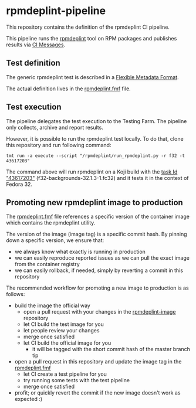 # rpmdeplint-pipeline

This repository contains the definition of the rpmdeplint CI pipeline.

This pipeline runs the [rpmdeplint](https://github.com/fedora-ci/rpmdeplint-image) tool on RPM packages and publishes results via [CI Messages](https://pagure.io/fedora-ci/messages).

## Test definition

The generic rpmdeplint test is described in a [Flexible Metadata Format](https://pagure.io/fedora-ci/metadata).

The actual definition lives in the [rpmdeplint.fmf](./rpmdeplint.fmf) file.

## Test execution

The pipeline delegates the test execution to the Testing Farm. The pipeline only collects, archive and report results.

However, it is possible to run the rpmdeplint test locally. To do that, clone this repository and run following command:

```shell
tmt run -a execute --script "/rpmdeplint/run_rpmdeplint.py -r f32 -t 43617203"
```

The command above will run rpmdeplint on a Koji build with the [task Id "43617203"](https://koji.fedoraproject.org/koji/taskinfo?taskID=43617203) (f32-backgrounds-32.1.3-1.fc32) and it tests it in the context of Fedora 32.

## Promoting new rpmdeplint image to production

The [rpmdeplint.fmf](./rpmdeplint.fmf) file references a specific version of the container image which contains the rpmdeplint utility.

The version of the image (image tag) is a specific commit hash. By pinning down a specific version, we ensure that:

* we always know what exactly is running in production
* we can easily reproduce reported issues as we can pull the exact image from the container registry
* we can easily rollback, if needed, simply by reverting a commit in this repository

The recommended workflow for promoting a new image to production is as follows:

* build the image the official way
  * open a pull request with your changes in the [rpmdeplint-image](https://github.com/fedora-ci/rpmdeplint-image) repository
  * let CI build the test image for you
  * let people review your changes
  * merge once satisfied
  * let CI build the official image for you
    * it will be tagged with the short commit hash of the master branch tip
* open a pull request in this repository and update the image tag in the [rpmdeplint.fmf](./rpmdeplint.fmf)
  * let CI create a test pipeline for you
  * try running some tests with the test pipeline
  * merge once satisfied
* profit; or quickly revert the commit if the new image doesn't work as expected :)
